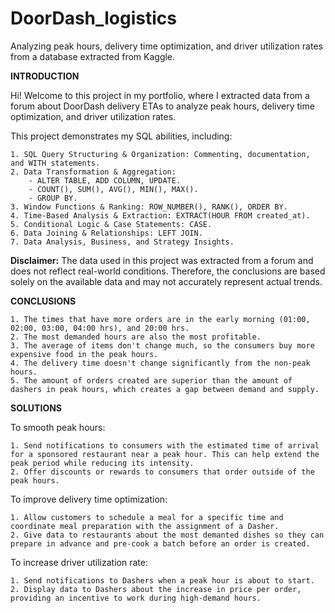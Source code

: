# DoorDash_logistics
Analyzing peak hours, delivery time optimization, and driver utilization rates from a database extracted from Kaggle.

**INTRODUCTION**

Hi! Welcome to this project in my portfolio, where I extracted data from a forum about DoorDash delivery ETAs to analyze peak hours, delivery time optimization, and driver utilization rates.

This project demonstrates my SQL abilities, including:

	1. SQL Query Structuring & Organization: Commenting, documentation, and WITH statements.
	2. Data Transformation & Aggregation:
		- ALTER TABLE, ADD COLUMN, UPDATE.
		- COUNT(), SUM(), AVG(), MIN(), MAX().
		- GROUP BY.
	3. Window Functions & Ranking: ROW_NUMBER(), RANK(), ORDER BY.
	4. Time-Based Analysis & Extraction: EXTRACT(HOUR FROM created_at).
	5. Conditional Logic & Case Statements: CASE.
	6. Data Joining & Relationships: LEFT JOIN.
	7. Data Analysis, Business, and Strategy Insights.

**Disclaimer:** The data used in this project was extracted from a forum and does not reflect real-world conditions. Therefore, the conclusions are based solely on the available data and may not accurately represent actual trends.

**CONCLUSIONS**

	1. The times that have more orders are in the early morning (01:00, 02:00, 03:00, 04:00 hrs), and 20:00 hrs.
	2. The most demanded hours are also the most profitable.
	3. The average of items don't change much, so the consumers buy more expensive food in the peak hours.
	4. The delivery time doesn't change significantly from the non-peak hours.
	5. The amount of orders created are superior than the amount of dashers in peak hours, which creates a gap between demand and supply.

**SOLUTIONS**

To smooth peak hours:

	1. Send notifications to consumers with the estimated time of arrival for a sponsored restaurant near a peak hour. This can help extend the peak period while reducing its intensity.
	2. Offer discounts or rewards to consumers that order outside of the peak hours.

To improve delivery time optimization:

	1. Allow customers to schedule a meal for a specific time and coordinate meal preparation with the assignment of a Dasher.
	2. Give data to restaurants about the most demanted dishes so they can prepare in advance and pre-cook a batch before an order is created. 

To increase driver utilization rate:

	1. Send notifications to Dashers when a peak hour is about to start.
	2. Display data to Dashers about the increase in price per order, providing an incentive to work during high-demand hours.
 
